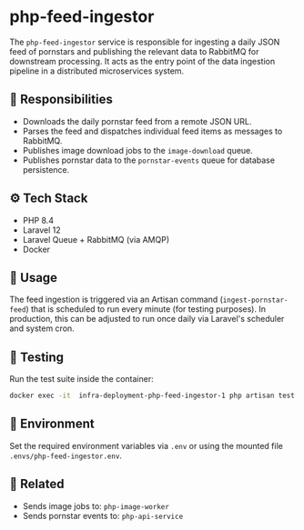 # php-feed-ingestor

The `php-feed-ingestor` service is responsible for ingesting a daily JSON feed of pornstars
and publishing the relevant data to RabbitMQ for downstream processing. It acts as the entry
point of the data ingestion pipeline in a distributed microservices system.

## 🧠 Responsibilities

- Downloads the daily pornstar feed from a remote JSON URL.
- Parses the feed and dispatches individual feed items as messages to RabbitMQ.
- Publishes image download jobs to the `image-download` queue.
- Publishes pornstar data to the `pornstar-events` queue for database persistence.

## ⚙️ Tech Stack

- PHP 8.4
- Laravel 12
- Laravel Queue + RabbitMQ (via AMQP)
- Docker

## 🚀 Usage

The feed ingestion is triggered via an Artisan command (`ingest-pornstar-feed`) that is
scheduled to run every minute (for testing purposes). In production, this can be adjusted
to run once daily via Laravel's scheduler and system cron.

## 🧪 Testing

Run the test suite inside the container:

```bash
docker exec -it  infra-deployment-php-feed-ingestor-1 php artisan test
```

## 📂 Environment

Set the required environment variables via `.env` or using the mounted file
`.envs/php-feed-ingestor.env`.

## 🔗 Related

- Sends image jobs to: `php-image-worker`
- Sends pornstar events to: `php-api-service`
